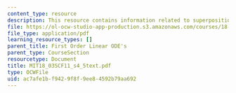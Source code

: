 ```yaml
---
content_type: resource
description: This resource contains information related to superposition principle.
file: https://ol-ocw-studio-app-production.s3.amazonaws.com/courses/18-03sc-differential-equations-fall-2011/ac7afe1bf9429f8f9ee84592b79aa692_MIT18_03SCF11_s4_5text.pdf
file_type: application/pdf
learning_resource_types: []
parent_title: First Order Linear ODE's
parent_type: CourseSection
resourcetype: Document
title: MIT18_03SCF11_s4_5text.pdf
type: OCWFile
uid: ac7afe1b-f942-9f8f-9ee8-4592b79aa692
---
```

